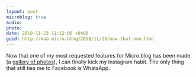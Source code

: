 ```yaml
---
layout: post
microblog: true
audio: 
photo: 
date: 2018-11-23 11:12:06 +0400
guid: http://kaa.micro.blog/2018/11/23/now-that-one.html
---
```

Now that one of my most requested features for Micro.blog has been made (a [gallery of photos](http://kaa.bz/photo)), I can finally kick my Instagram habit. The only thing that still ties me to Facebook is WhatsApp. 
